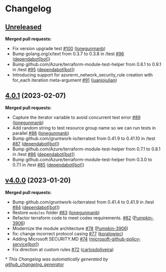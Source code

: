 # Changelog

## [Unreleased](https://github.com/Azure/terraform-azurerm-network-security-group/tree/HEAD)

**Merged pull requests:**

- Fix version upgrade test [\#100](https://github.com/Azure/terraform-azurerm-network-security-group/pull/100) ([lonegunmanb](https://github.com/lonegunmanb))
- Bump golang.org/x/text from 0.3.7 to 0.3.8 in /test [\#96](https://github.com/Azure/terraform-azurerm-network-security-group/pull/96) ([dependabot[bot]](https://github.com/apps/dependabot))
- Bump github.com/Azure/terraform-module-test-helper from 0.8.1 to 0.9.1 in /test [\#95](https://github.com/Azure/terraform-azurerm-network-security-group/pull/95) ([dependabot[bot]](https://github.com/apps/dependabot))
- Introducing support for azurerm\_network\_security\_rule creation with for\_each iteration meta-argument [\#91](https://github.com/Azure/terraform-azurerm-network-security-group/pull/91) ([juanjojulian](https://github.com/juanjojulian))

## [4.0.1](https://github.com/Azure/terraform-azurerm-network-security-group/tree/4.0.1) (2023-02-07)

**Merged pull requests:**

- Capture the iterator variable to avoid concurrent test error [\#89](https://github.com/Azure/terraform-azurerm-network-security-group/pull/89) ([lonegunmanb](https://github.com/lonegunmanb))
- Add random string to test resource group name so we can run tests in parallel [\#88](https://github.com/Azure/terraform-azurerm-network-security-group/pull/88) ([lonegunmanb](https://github.com/lonegunmanb))
- Bump github.com/gruntwork-io/terratest from 0.41.9 to 0.41.10 in /test [\#87](https://github.com/Azure/terraform-azurerm-network-security-group/pull/87) ([dependabot[bot]](https://github.com/apps/dependabot))
- Bump github.com/Azure/terraform-module-test-helper from 0.7.1 to 0.8.1 in /test [\#86](https://github.com/Azure/terraform-azurerm-network-security-group/pull/86) ([dependabot[bot]](https://github.com/apps/dependabot))
- Bump github.com/Azure/terraform-module-test-helper from 0.3.0 to 0.7.1 in /test [\#85](https://github.com/Azure/terraform-azurerm-network-security-group/pull/85) ([dependabot[bot]](https://github.com/apps/dependabot))

## [v4.0.0](https://github.com/Azure/terraform-azurerm-network-security-group/tree/v4.0.0) (2023-01-20)

**Merged pull requests:**

- Bump github.com/gruntwork-io/terratest from 0.41.4 to 0.41.9 in /test [\#84](https://github.com/Azure/terraform-azurerm-network-security-group/pull/84) ([dependabot[bot]](https://github.com/apps/dependabot))
- Restore `modules` folder [\#83](https://github.com/Azure/terraform-azurerm-network-security-group/pull/83) ([lonegunmanb](https://github.com/lonegunmanb))
- Refactor terraform code to meet codex requirements. [\#82](https://github.com/Azure/terraform-azurerm-network-security-group/pull/82) ([Pumpkin-3906](https://github.com/Pumpkin-3906))
- Modernize the module architecture [\#78](https://github.com/Azure/terraform-azurerm-network-security-group/pull/78) ([Pumpkin-3906](https://github.com/Pumpkin-3906))
- fix: change incorrect protocol casing [\#77](https://github.com/Azure/terraform-azurerm-network-security-group/pull/77) ([koralowiec](https://github.com/koralowiec))
- Adding Microsoft SECURITY.MD [\#74](https://github.com/Azure/terraform-azurerm-network-security-group/pull/74) ([microsoft-github-policy-service[bot]](https://github.com/apps/microsoft-github-policy-service))
- Fix direction at custom rules [\#72](https://github.com/Azure/terraform-azurerm-network-security-group/pull/72) ([carlosdoliveira](https://github.com/carlosdoliveira))



\* *This Changelog was automatically generated by [github_changelog_generator](https://github.com/github-changelog-generator/github-changelog-generator)*
